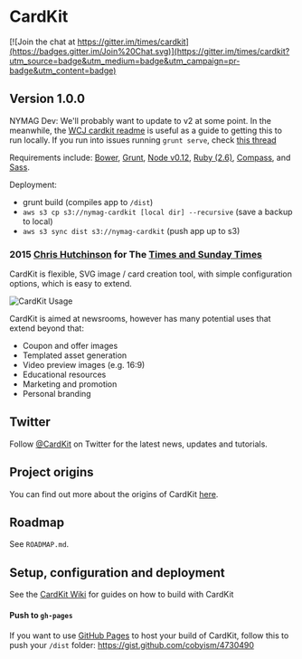# CardKit

[![Join the chat at https://gitter.im/times/cardkit](https://badges.gitter.im/Join%20Chat.svg)](https://gitter.im/times/cardkit?utm_source=badge&utm_medium=badge&utm_campaign=pr-badge&utm_content=badge)

## Version 1.0.0

NYMAG Dev: We'll probably want to update to v2 at some point. In the meanwhile, the [WCJ cardkit readme](https://github.com/WSJ/cardkit-watermark#setup-and-run-locally) is useful as a guide to getting this to run locally. If you run into issues running `grunt serve`, check [this thread](https://stackoverflow.com/questions/24382098/grunt-serve-concurrentserver-aborts-due-to-warnings)

Requirements include: [Bower](https://bower.io), [Grunt](https://gruntjs.com/), [Node v0.12](https://nodejs.org/en/), [Ruby (2.6)](https://www.ruby-lang.org/en/), [Compass](http://compass-style.org/install/), and [Sass](https://sass-lang.com/install).

Deployment: 
  - grunt build (compiles app to `/dist`)
  - `aws s3 cp s3://nymag-cardkit [local dir] --recursive` (save a backup to local)
  - `aws s3 sync dist s3://nymag-cardkit` (push app up to s3)

### 2015 [Chris Hutchinson](http://www.github.com/chrishutchinson) for The [Times and Sunday Times](http://www.github.com/times)

CardKit is flexible, SVG image / card creation tool, with simple configuration options, which is easy to extend.

![CardKit Usage](http://fat.gfycat.com/FoolhardyGaseousCockroach.gif)

CardKit is aimed at newsrooms, however has many potential uses that extend beyond that:

- Coupon and offer images
- Templated asset generation
- Video preview images (e.g. 16:9)
- Educational resources
- Marketing and promotion
- Personal branding

## Twitter

Follow [@CardKit](http://www.twitter.com/cardkit) on Twitter for the latest news, updates and tutorials.

## Project origins

You can find out more about the origins of CardKit [here](https://medium.com/digital-times/how-we-used-an-open-source-meme-generator-to-promote-our-journalism-a0f963aa7465).

## Roadmap

See `ROADMAP.md`.

## Setup, configuration and deployment

See the [CardKit Wiki](https://github.com/times/cardkit/wiki) for guides on how to build with CardKit

#### Push to `gh-pages`

If you want to use [GitHub Pages](https://pages.github.com/) to host your build of CardKit, follow this to push your `/dist` folder: https://gist.github.com/cobyism/4730490
